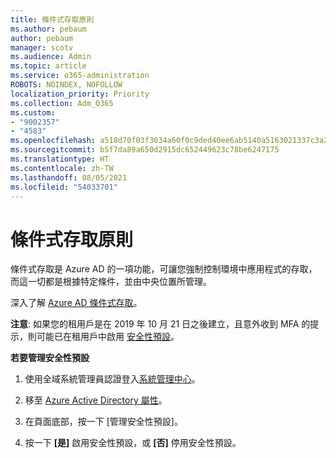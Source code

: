 ```yaml
---
title: 條件式存取原則
ms.author: pebaum
author: pebaum
manager: scotv
ms.audience: Admin
ms.topic: article
ms.service: o365-administration
ROBOTS: NOINDEX, NOFOLLOW
localization_priority: Priority
ms.collection: Adm_O365
ms.custom:
- "9002357"
- "4583"
ms.openlocfilehash: a518d70f03f3034a60f0c9ded40ee6ab5140a5163021337c3a2aee7f18575c3d
ms.sourcegitcommit: b5f7da89a650d2915dc652449623c78be6247175
ms.translationtype: HT
ms.contentlocale: zh-TW
ms.lasthandoff: 08/05/2021
ms.locfileid: "54033701"
---
```

# <a name="conditional-access-policies"></a>條件式存取原則

條件式存取是 Azure AD 的一項功能，可讓您強制控制環境中應用程式的存取，而這一切都是根據特定條件，並由中央位置所管理。

深入了解 [Azure AD 條件式存取](https://docs.microsoft.com/azure/active-directory/conditional-access/)。  

**注意**: 如果您的租用戶是在 2019 年 10 月 21 日之後建立，且意外收到 MFA 的提示，則可能已在租用戶中啟用 [安全性預設](https://aka.ms/securitydefaults)。

**若要管理安全性預設**

1. 使用全域系統管理員認證登入[系統管理中心](https://go.microsoft.com/fwlink/p/?linkid=834822)。

2. 移至 [Azure Active Directory 屬性](https://portal.azure.com/#blade/Microsoft_AAD_IAM/ActiveDirectoryMenuBlade/Properties)。

3. 在頁面底部，按一下 [管理安全性預設]。

4. 按一下 **[是]** 啟用安全性預設，或 **[否]** 停用安全性預設。
